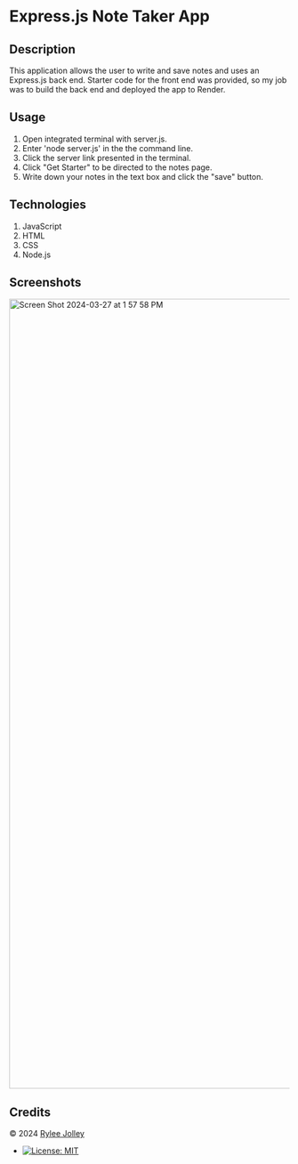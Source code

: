 # Express.js Note Taker App

  ## Description

  This application allows the user to write and save notes and uses an Express.js back end. Starter code for the front end was provided, so my job was to build the back end and deployed the app to Render.
  
  ## Usage

  1. Open integrated terminal with server.js.
  2. Enter 'node server.js' in the the command line.
  3. Click the server link presented in the terminal.
  4. Click "Get Starter" to be directed to the notes page.
  5. Write down your notes in the text box and click the "save" button.

  ## Technologies

  1. JavaScript
  2. HTML
  3. CSS
  4. Node.js 

  ## Screenshots
  
  <img width="1420" alt="Screen Shot 2024-03-27 at 1 57 58 PM" src="https://github.com/ryloaf/express-note-taker/assets/151485696/09ac7f2f-6032-4c5f-a8f1-a0a9c28a4ed4">

  ## Credits
  
  © 2024 [Rylee Jolley](https://github.com/ryloaf)
* [![License: MIT](https://img.shields.io/badge/License-MIT-yellow.svg)](https://opensource.org/licenses/MIT)
